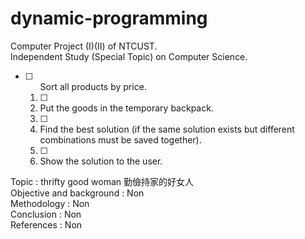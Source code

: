 # dynamic-programming

Computer Project (I)(II) of NTCUST.<br>
Independent Study (Special Topic) on Computer Science.<br>


- [ ] <ol> Sort all products by price.
- [ ] <li> Put the goods in the temporary backpack.
- [ ] <li> Find the best solution (if the same solution exists but different combinations must be saved together).
- [ ] <li> Show the solution to the user.


Topic : thrifty good woman 勤儉持家的好女人<br>
Objective and background : Non<br>
Methodology : Non<br>
Conclusion : Non<br>
References : Non<br>


